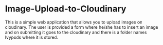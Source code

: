 # Image-Upload-to-Cloudinary
This is a simple web application that allows you to upload images on cloudinary. The user is provided a form where he/she has to insert an image and on submitting it goes to the cloudinary and there is a folder names Ivypods where it is stored.
  
